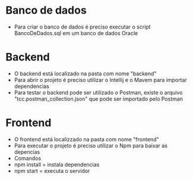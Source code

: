 # Banco de dados
* Para criar o banco de dados é preciso executar o script BancoDeDados.sql em um banco de dados Oracle

# Backend
* O backend está localizado na pasta com nome "backend"
* Para abrir o projeto é preciso utilizar o Intellij e o Mavem para importar dependencias
* Para testar o backend pode ser utilizado o Postman, existe o arquivo "tcc.postman_collection.json" que pode ser importado pelo Postman

# Frontend
* O frontend está localizzado na pasta com nome "frontend"
* Para executar o projeto é preciso utilizar o Npm para baixar as depencias
* Comandos
* npm install = instala dependencias
* npm start = executa o servidor

